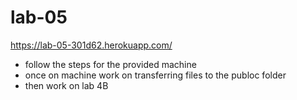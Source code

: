 # lab-05
https://lab-05-301d62.herokuapp.com/
* follow the steps for the provided machine
* once on machine work on transferring files to the publoc folder
* then work on lab 4B